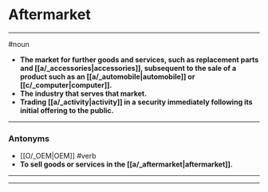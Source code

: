 # Aftermarket
---
#noun
- **The market for further goods and services, such as replacement parts and [[a/_accessories|accessories]], subsequent to the sale of a product such as an [[a/_automobile|automobile]] or [[c/_computer|computer]].**
- **The industry that serves that market.**
- **Trading [[a/_activity|activity]] in a security immediately following its initial offering to the public.**
---
### Antonyms
- [[O/_OEM|OEM]]
#verb
- **To sell goods or services in the [[a/_aftermarket|aftermarket]].**
---
---

